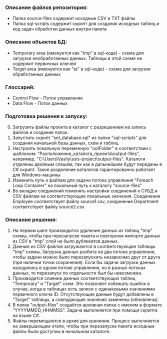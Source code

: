 ### Описание файлов репозитория:
* Папка source-files содержит исходные CSV и TXT файлы
* Папка sql-scripts содержит скрипт для создания исходных таблиц и код задач обработки данных внутри пакета

### Описание объектов БД:
* Temporary area (именуется как "tmp" в sql-коде) - схема для загрузки необработанных данных. Таблицы в этой схеме не содержит первичных ключей
* Target area (именуется как "ta" в sql-коде) - схема для загрузки обработанных данных

### Глоссарий:

* Control Flow - Поток управления
* Data Flow - Поток данных

### Подготовка решения к запуску:

0. Загрузить файлы проекта в каталог с разрешением на запись файлов и создание папок.
1. Запустить скрипт "set_database.sql" из папки "sql-scripts" для создания начальной базы данных, схем и таблиц
3. Настроить локальную переменную "outFolder" в соответствии с шаблоном: "Расположение_каталога_проекта\\output-files", например, "С:\\Users\\Vasily\\ssis-project\\output-files". Каталоги отделены двойным слешем, так как в дальнейшем будут переданы в C# скрипт. Такое разделение каталогов гарантированно работает для Windows-машины
4. Изменить путь к файлам для задачи потока управления "Foreach Loop Container" на локальный путь к каталогу "source-files"
5. Во вкладке соединений поменять настройки соединений к СУБД и CSV файлам на соответствующие локальные значения. Соединение Employee соответствует файлу source1.csv, соединение Department соответствует файлу source2.csv.

### Описание решения:

1. На первом шаге производится удаление данных из таблиц "tmp" схемы, чтобы при перезапуске пакета и повторном импорте данных из CSV в "tmp" слой не было дубликатов данных.
2. Данные из CSV файлов загружаются в соответствующие таблицы "tmp" схемы. Загрузка данных разбита на два потока управления, чтобы задачи можно было перезапускать независимо друг от друга (при наличии точки сохранения). Если бы задачи загрузки данных находились в одном потоке управления, но в разных потоках данных, то перезапуск по отдельности был бы невозможен.
3. Производится слияние данных соответствующих таблиц "Temporary" и "Target" схем. Это позволяет избежать ошибок в случае, когда в таблицах есть записи с одинаковыми значениями первичного ключа ID. Отсутствующие данные будут добавлены в "Target" таблицы, а совпадающие значения заменены (обновлены).
4. В папке "output-files" создаётся архивная папка с именем в формате "YYYYMMDD_HHMMSS". Задача выполняется при помощи скрипта на языке C#.
5. Файлы перемещаются в архив для хранения. Процесс выполняется на завершающем этапе, чтобы при перезапуске пакета исходные файлы были доступны в начальном каталоге.

